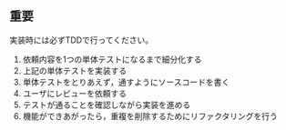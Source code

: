 ## 重要

実装時には必ずTDDで行ってください。

1. 依頼内容を1つの単体テストになるまで細分化する
2. 上記の単体テストを実装する
3. 単体テストをとりあえず，通すようにソースコードを書く
4. ユーザにレビューを依頼する
5. テストが通ることを確認しながら実装を進める
6. 機能ができあがったら，重複を削除するためにリファクタリングを行う